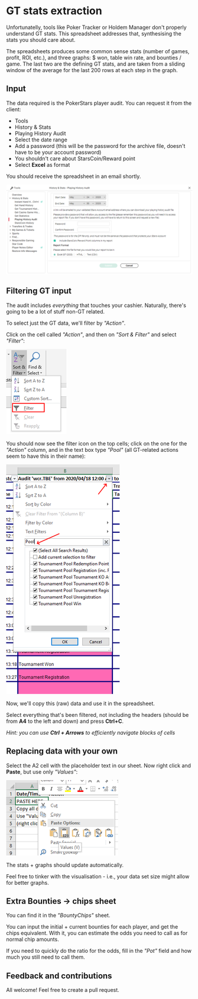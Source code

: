 # GT stats extraction

Unfortunatelly, tools like Poker Tracker or Holdem Manager don't properly understand GT stats. This spreadsheet addresses that, synthesising the stats you should care about.

The spreadsheets produces some common sense stats (number of games, profit, ROI, etc.), and three graphs: $ won, table win rate, and bounties / game. The last two are the defining GT stats, and are taken from a sliding window of the average for the last 200 rows at each step in the graph.

## Input

The data required is the PokerStars player audit. You can request it from the client:

* Tools
* History & Stats
* Playing History Audit
* Select the date range
* Add a password (this will be the password for the archive file, doesn't have to be your account password)
* You shouldn't care about StarsCoin/Reward point
* Select **Excel** as format

You should receive the spreadsheet in an email shortly.

![Requesting PokerStars audit file](img/audit.PNG)

## Filtering GT input

The audit includes *everything* that touches your cashier. Naturally, there's going to be a lot of stuff non-GT related.

To select just the GT data, we'll filter by *"Action"*.

Click on the cell called *"Action"*, and then on *"Sort & Filter"* and select *"Filter"*:

![Turning on filter](img/filter.png)

You should now see the filter icon on the top cells; click on the one for the *"Action"* column, and in the text box type *"Pool"* (all GT-related actions seem to have this in their name):

![Applying filter](img/pool.png)

Now, we'll copy this (raw) data and use it in the spreadsheet.

Select everything that's been filtered, not including the headers (should be from **A4** to the left and down) and press **Ctrl+C**.

*Hint: you can use **Ctrl + Arrows** to efficiently navigate blocks of cells*

## Replacing data with your own

Select the A2 cell with the placeholder text in our sheet. Now right click and **Paste**, but use only *"Values"*:

![Pasting](img/paste.png)

The stats + graphs should update automatically.

Feel free to tinker with the visualisation - i.e., your data set size might allow for better graphs.

## Extra Bounties -> chips sheet

You can find it in the *"BountyChips"* sheet.

You can input the initial + current bounties for each player, and get the chips equivalent. With it, you can estimate the odds you need to call as for normal chip amounts.

If you need to quickly do the ratio for the odds, fill in the *"Pot"* field and how much you still need to call them.

## Feedback and contributions

All welcome! Feel free to create a pull request.
